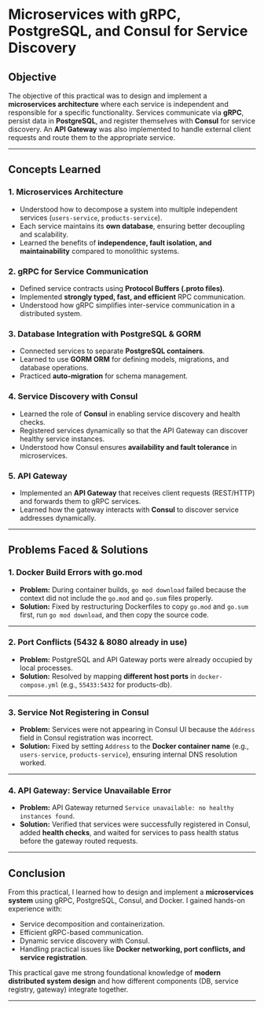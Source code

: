 # Microservices with gRPC, PostgreSQL, and Consul for Service Discovery  

## Objective  
The objective of this practical was to design and implement a **microservices architecture** where each service is independent and responsible for a specific functionality. Services communicate via **gRPC**, persist data in **PostgreSQL**, and register themselves with **Consul** for service discovery. An **API Gateway** was also implemented to handle external client requests and route them to the appropriate service.  

---

## Concepts Learned  

### 1. Microservices Architecture  
- Understood how to decompose a system into multiple independent services (`users-service`, `products-service`).  
- Each service maintains its **own database**, ensuring better decoupling and scalability.  
- Learned the benefits of **independence, fault isolation, and maintainability** compared to monolithic systems.  

### 2. gRPC for Service Communication  
- Defined service contracts using **Protocol Buffers (.proto files)**.  
- Implemented **strongly typed, fast, and efficient** RPC communication.  
- Understood how gRPC simplifies inter-service communication in a distributed system.  

### 3. Database Integration with PostgreSQL & GORM  
- Connected services to separate **PostgreSQL containers**.  
- Learned to use **GORM ORM** for defining models, migrations, and database operations.  
- Practiced **auto-migration** for schema management.  

### 4. Service Discovery with Consul  
- Learned the role of **Consul** in enabling service discovery and health checks.  
- Registered services dynamically so that the API Gateway can discover healthy service instances.  
- Understood how Consul ensures **availability and fault tolerance** in microservices.  

### 5. API Gateway  
- Implemented an **API Gateway** that receives client requests (REST/HTTP) and forwards them to gRPC services.  
- Learned how the gateway interacts with **Consul** to discover service addresses dynamically.  

---

## Problems Faced & Solutions  

### 1. **Docker Build Errors with go.mod**  
- **Problem:** During container builds, `go mod download` failed because the context did not include the `go.mod` and `go.sum` files properly.  
- **Solution:** Fixed by restructuring Dockerfiles to copy `go.mod` and `go.sum` first, run `go mod download`, and then copy the source code.  

---

### 2. **Port Conflicts (5432 & 8080 already in use)**  
- **Problem:** PostgreSQL and API Gateway ports were already occupied by local processes.  
- **Solution:** Resolved by mapping **different host ports** in `docker-compose.yml` (e.g., `55433:5432` for products-db).  

---

### 3. **Service Not Registering in Consul**  
- **Problem:** Services were not appearing in Consul UI because the `Address` field in Consul registration was incorrect.  
- **Solution:** Fixed by setting `Address` to the **Docker container name** (e.g., `users-service`, `products-service`), ensuring internal DNS resolution worked.  

---

### 4. **API Gateway: Service Unavailable Error**  
- **Problem:** API Gateway returned `Service unavailable: no healthy instances found`.  
- **Solution:** Verified that services were successfully registered in Consul, added **health checks**, and waited for services to pass health status before the gateway routed requests.  

---

## Conclusion  
From this practical, I learned how to design and implement a **microservices system** using gRPC, PostgreSQL, Consul, and Docker. I gained hands-on experience with:  
- Service decomposition and containerization.  
- Efficient gRPC-based communication.  
- Dynamic service discovery with Consul.  
- Handling practical issues like **Docker networking, port conflicts, and service registration**.  

This practical gave me strong foundational knowledge of **modern distributed system design** and how different components (DB, service registry, gateway) integrate together.  

---
